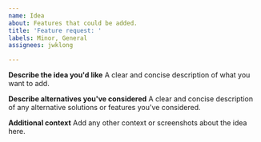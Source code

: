 ```yaml
---
name: Idea
about: Features that could be added.
title: 'Feature request: '
labels: Minor, General
assignees: jwklong

---
```


**Describe the idea you'd like**
A clear and concise description of what you want to add.

**Describe alternatives you've considered**
A clear and concise description of any alternative solutions or features you've considered.

**Additional context**
Add any other context or screenshots about the idea here.
